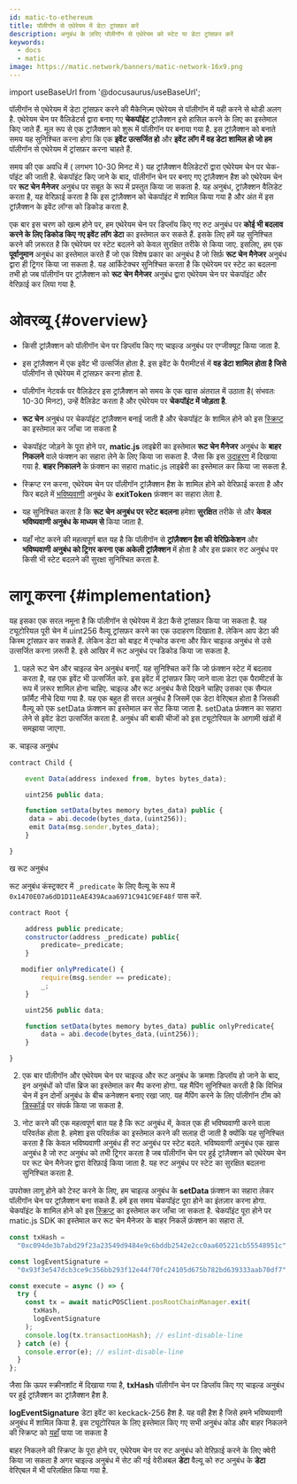```yaml
---
id: matic-to-ethereum
title: पॉलीगॉन से एथेरेयम में डेटा ट्रांसफ़र करें
description: अनुबंध के ज़रिए पॉलीगॉन से एथेरेयम को स्टेट या डेटा ट्रांसफ़र करें
keywords:
  - docs
  - matic
image: https://matic.network/banners/matic-network-16x9.png
---
```


import useBaseUrl from '@docusaurus/useBaseUrl';

पॉलीगॉन से एथेरेयम में डेटा ट्रांसफ़र करने की मैकेनिज़्म एथेरेयम से पॉलीगॉन में यही करने से थोडी अलग है. एथेरेयम चेन पर वैलिडेटर्स द्वारा बनाए गए **चेकपॉइंट** ट्रांज़ैक्शन इसे हासिल करने के लिए का इस्तेमाल किए जाते हैं. मूल रूप से एक ट्रांज़ैक्शन को शुरू में पॉलीगॉन पर बनाया गया है. इस ट्रांज़ैक्शन को बनाते समय यह सुनिश्चित करना होगा कि  एक **इवेंट उत्सर्जित हो** और **इवेंट लॉग में वह डेटा शामिल हो जो हम** पॉलीगॉन से एथेरेयम में ट्रांसफ़र करना चाहते हैं.

समय की एक अवधि में ( लगभग 10-30 मिनट में ) यह ट्रांज़ैक्शन वैलिडेटरों द्वारा एथेरेयम चेन पर चेक-पॉइंट की जाती है. चेकपॉइंट किए जाने के बाद, पॉलीगॉन चेन पर बनाए गए ट्रांज़ैक्शन हैश को एथेरेयम चेन पर **रूट चेन मैनेजर** अनुबंध पर सबूत के रूप में प्रस्तुत किया जा सकता है. यह अनुबंध, ट्रांज़ैक्शन वैलिडेट करता है, यह वेरिफ़ाई करता है कि इस ट्रांज़ैक्शन को चेकपॉइंट में शामिल किया गया है और अंत में इस ट्रांज़ैक्शन के इवेंट लॉग्स को डिकोड करता है.

एक बार इस चरण को खत्म होने पर, हम एथेरेयम चेन पर डिप्लॉय किए गए रुट अनुबंध पर **कोई भी बदलाव करने के लिए डिकोड किए गए इवेंट लॉग डेटा** का इस्तेमाल कर सकते हैं. इसके लिए हमें यह सुनिश्चित करने की ज़रूरत है कि एथेरेयम पर स्टेट बदलने को केवल सुरक्षित तरीके से किया जाए. इसलिए, हम एक **पूर्वानुमान** अनुबंध का इस्तेमाल करते हैं जो एक विशेष प्रकार का अनुबंध है जो सिर्फ़ **रूट चेन मैनेजर** अनुबंध द्वारा ही ट्रिगर किया जा सकता है. यह आर्किटेक्चर सुनिश्चित करता है कि एथेरेयम पर स्टेट का बदलना तभी हो जब पॉलीगॉन पर ट्रांज़ैक्शन को **रूट चेन मैनेजर** अनुबंध द्वारा एथेरेयम चेन पर चेकपॉइंट और वेरिफ़ाई कर लिया गया है.

# ओवरव्यू {#overview}

- किसी ट्रांज़ैक्शन को पॉलीगॉन चेन पर डिप्लॉय किए गए चाइल्ड अनुबंध पर एग्जीक्यूट किया जाता है.
- इस ट्रांज़ैक्शन में एक इवेंट भी उत्सर्जित होता है. इस इवेंट के पैरामीटर्स में **वह डेटा शामिल होता है जिसे** पॉलीगॉन से एथेरेयम में ट्रांसफ़र करना होता है.
- पॉलीगॉन नेटवर्क पर वैलिडेटर इस ट्रांज़ैक्शन को समय के एक खास अंतराल में उठाता है( संभवतः 10-30 मिनट), उन्हें वैलिडेट करता है और एथेरेयम पर **चेकपॉइंट में जोड़ता है**.
- **रूट चेन** अनुबंध पर चेकपॉइंट ट्रांज़ैक्शन बनाई जाती है और चेकपॉइंट के शामिल होने को इस [स्क्रिप्ट](https://github.com/rahuldamodar94/matic-learn-pos/blob/transfer-matic-ethereum/script/check-checkpoint.js) का इस्तेमाल कर जाँचा जा सकता है
- चेकपॉइंट जोड़ने के पूरा होने पर, **matic.js** लाइब्रेरी का इस्तेमाल **रूट चेन मैनेजर** अनुबंध के **बाहर निकलने** वाले फंक्शन का सहारा लेने के लिए किया जा सकता है. जैसा कि इस [उदाहरण](https://github.com/rahuldamodar94/matic-learn-pos/blob/transfer-matic-ethereum/script/exit.js) में दिखाया गया है. **बाहर निकालने** के फ़ंक्शन का सहारा matic.js लाइब्रेरी का इस्तेमाल कर किया जा सकता है.

- स्क्रिप्ट रन करना, एथेरेयम चेन पर पॉलीगॉन ट्रांज़ैक्शन हैश के शामिल होने को वेरिफ़ाई करता है और फिर बदले में [भविष्यवाणी](https://github.com/rahuldamodar94/matic-learn-pos/blob/transfer-matic-ethereum/contracts/CustomPredicate.sol) अनुबंध के **exitToken** फ़ंक्शन का सहारा लेता है.
- यह सुनिश्चित करता है कि **रूट चेन अनुबंध पर स्टेट बदलना** हमेशा **सुरक्षित** तरीके से और **केवल भविष्यवाणी अनुबंध के माध्यम से** किया जाता है.
- यहाँ नोट करने की महत्वपूर्ण बात यह है कि पॉलीगॉन से **ट्रांज़ैक्शन हैश की वेरिफ़िकेशन** और **भविष्यवाणी अनुबंध को ट्रिगर करना** **एक अकेली ट्रांज़ैक्शन** में होता है और इस प्रकार रुट अनुबंध पर किसी भी स्टेट बदलने की सुरक्षा सुनिश्चित करता है.

# लागू करना {#implementation}

यह इसका एक सरल नमूना है कि पॉलीगॉन से एथेरेयम में डेटा कैसे ट्रांसफ़र किया जा सकता है. यह ट्यूटोरियल पूरी चेन में uint256 वैल्यू ट्रांसफ़र करने का एक उदाहरण दिखाता है. लेकिन आप डेटा की किस्म ट्रांसफ़र कर सकते हैं. लेकिन डेटा को बाइट में एन्कोड करना और फिर चाइल्ड अनुबंध से उसे उत्सर्जित करना ज़रूरी है. इसे आखिर में रूट अनुबंध पर डिकोड किया जा सकता है.

1. पहले रूट चेन और चाइल्ड चेन अनुबंध बनाएँ. यह सुनिश्चित करें कि जो फ़ंक्शन स्टेट में बदलाव करता है, वह एक इवेंट भी उत्सर्जित करे. इस इवेंट में ट्रांसफ़र किए जाने वाला डेटा एक पैरामीटर्स के रूप में ज़रूर शामिल होना चाहिए. चाइल्ड और रूट अनुबंध कैसे दिखने चाहिए उसका एक सैम्पल फ़ॉर्मैट नीचे दिया गया है. यह एक बहुत ही सरल अनुबंध है जिसमें एक डेटा वेरिएबल होता है जिसकी वैल्यू को एक setData फ़ंक्शन का इस्तेमाल कर सेट किया जाता है. setData फ़ंक्शन का सहारा लेने से इवेंट डेटा उत्सर्जित करता है. अनुबंध की बाकी चीजों को इस ट्यूटोरियल के आगामी खंडों में समझाया जाएगा.

क. चाइल्ड अनुबंध

```javascript
contract Child {

    event Data(address indexed from, bytes bytes_data);

    uint256 public data;

    function setData(bytes memory bytes_data) public {
     data = abi.decode(bytes_data,(uint256));
     emit Data(msg.sender,bytes_data);
    }

}
```

ख रूट अनुबंध

रूट अनुबंध कंस्ट्रक्टर में `_predicate` के लिए वैल्यू के रूप में `0x1470E07a6dD1D11eAE439Acaa6971C941C9EF48f` पास करें.

```javascript
contract Root {

    address public predicate;
    constructor(address _predicate) public{
        predicate=_predicate;
    }

   modifier onlyPredicate() {
        require(msg.sender == predicate);
        _;
    }

    uint256 public data;

    function setData(bytes memory bytes_data) public onlyPredicate{
        data = abi.decode(bytes_data,(uint256));
    }

}
```

2. एक बार पॉलीगॉन और एथेरेयम चेन पर चाइल्ड और रूट अनुबंध के क्रमशः डिप्लॉय हो जाने के बाद, इन अनुबंधों को पॉस ब्रिज का इस्तेमाल कर मैप करना होगा. यह मैपिंग सुनिश्चित करती है कि विभिन्न चेन में इन दोनोंं अनुबंध के बीच कनेक्शन बनाए रखा जाए. यह मैपिंग करने के लिए पॉलीगॉन टीम को [डिस्कॉर्ड](https://discord.com/invite/0xPolygon) पर संपर्क किया जा सकता है.

3. नोट करने की एक महत्वपूर्ण बात यह है कि रूट अनुबंध में, केवल एक ही भविष्यवाणी करने वाला परिवर्तक होता है. हमेशा इस परिवर्तक का इस्तेमाल करने की सलाह दी जाती है क्योंकि यह सुनिश्चित करता है कि केवल भविष्यवाणी अनुबंध ही रुट अनुबंध पर स्टेट बदले. भविष्यवाणी अनुबंध एक खास अनुबंध है जो रुट अनुबंध को तभी ट्रिगर करता है जब पॉलीगॉन चेन पर हुई ट्रांज़ैक्शन को एथेरेयम चेन पर रूट चेन मैनेजर द्वारा वेरिफ़ाई किया जाता है. यह रुट अनुबंध पर स्टेट का सुरक्षित बदलना सुनिश्चित करता है.

उपरोक्त लागू होने को टेस्ट करने के लिए, हम चाइल्ड अनुबंध के **setData** फ़ंक्शन का सहारा लेकर पॉलीगॉन चेन पर ट्रांज़ैक्शन बना सकते हैं. हमें इस समय चेकपॉइंट पूरा होने का इंतज़ार करना होगा. चेकपॉइंट के शामिल होने को इस [स्क्रिप्ट](https://github.com/rahuldamodar94/matic-learn-pos/blob/transfer-matic-ethereum/script/check-checkpoint.js) का इस्तेमाल कर जाँचा जा सकता है. चेकपॉइंट पूरा होने पर matic.js SDK का इस्तेमाल कर रूट चेन मैनेजर के बाहर निकलें फ़ंक्शन का सहारा लें.

```jsx
const txHash =
  "0xc094de3b7abd29f23a23549d9484e9c6bddb2542e2cc0aa605221cb55548951c";

const logEventSignature =
  "0x93f3e547dcb3ce9c356bb293f12e44f70fc24105d675b782bd639333aab70df7";

const execute = async () => {
  try {
    const tx = await maticPOSClient.posRootChainManager.exit(
      txHash,
      logEventSignature
    );
    console.log(tx.transactionHash); // eslint-disable-line
  } catch (e) {
    console.error(e); // eslint-disable-line
  }
};
```

जैसा कि ऊपर स्क्रीनशॉट में दिखाया गया है, **txHash** पॉलीगॉन चेन पर डिप्लॉय किए गए चाइल्ड अनुबंध पर हुई ट्रांज़ैक्शन का ट्रांज़ैक्शन हैश है.

**logEventSignature** डेटा इवेंट का keckack-256 हैश है. यह वही हैश है जिसे हमने भविष्यवाणी अनुबंध में शामिल किया है. इस ट्यूटोरियल के लिए इस्तेमाल किए गए सभी अनुबंध कोड और बाहर निकलने की स्क्रिप्ट को [यहाँ](https://github.com/rahuldamodar94/matic-learn-pos/tree/transfer-matic-ethereum) पाया जा सकता है

बाहर निकलने की स्क्रिप्ट के पूरा होने पर, एथेरेयम चेन पर रुट अनुबंध को वेरिफ़ाई करने के लिए क्वेरी किया जा सकता है अगर चाइल्ड अनुबंध में सेट की गई वेरीअबल **डेटा** वैल्यू को रुट अनुबंध के **डेटा** वेरिएबल में भी परिलक्षित किया गया है.
